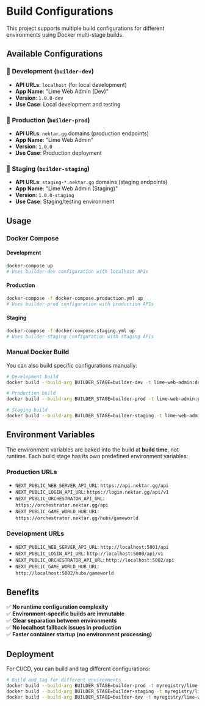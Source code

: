 # Build Configurations

This project supports multiple build configurations for different environments using Docker multi-stage builds.

## Available Configurations

### 🔧 Development (`builder-dev`)
- **API URLs**: `localhost` (for local development)
- **App Name**: "Lime Web Admin (Dev)"
- **Version**: `1.0.0-dev`
- **Use Case**: Local development and testing

### 🚀 Production (`builder-prod`)
- **API URLs**: `nektar.gg` domains (production endpoints)
- **App Name**: "Lime Web Admin"
- **Version**: `1.0.0`
- **Use Case**: Production deployment

### 🧪 Staging (`builder-staging`)
- **API URLs**: `staging-*.nektar.gg` domains (staging endpoints)
- **App Name**: "Lime Web Admin (Staging)"
- **Version**: `1.0.0-staging`
- **Use Case**: Staging/testing environment

## Usage

### Docker Compose

#### Development
```bash
docker-compose up
# Uses builder-dev configuration with localhost APIs
```

#### Production
```bash
docker-compose -f docker-compose.production.yml up
# Uses builder-prod configuration with production APIs
```

#### Staging
```bash
docker-compose -f docker-compose.staging.yml up
# Uses builder-staging configuration with staging APIs
```

### Manual Docker Build

You can also build specific configurations manually:

```bash
# Development build
docker build --build-arg BUILDER_STAGE=builder-dev -t lime-web-admin:dev .

# Production build
docker build --build-arg BUILDER_STAGE=builder-prod -t lime-web-admin:prod .

# Staging build
docker build --build-arg BUILDER_STAGE=builder-staging -t lime-web-admin:staging .
```

## Environment Variables

The environment variables are baked into the build at **build time**, not runtime. Each build stage has its own predefined environment variables:

### Production URLs
- `NEXT_PUBLIC_WEB_SERVER_API_URL`: `https://api.nektar.gg/api`
- `NEXT_PUBLIC_LOGIN_API_URL`: `https://login.nektar.gg/api/v1`
- `NEXT_PUBLIC_ORCHESTRATOR_API_URL`: `https://orchestrator.nektar.gg/api`
- `NEXT_PUBLIC_GAME_WORLD_HUB_URL`: `https://orchestrator.nektar.gg/hubs/gameworld`

### Development URLs
- `NEXT_PUBLIC_WEB_SERVER_API_URL`: `http://localhost:5001/api`
- `NEXT_PUBLIC_LOGIN_API_URL`: `http://localhost:5000/api/v1`
- `NEXT_PUBLIC_ORCHESTRATOR_API_URL`: `http://localhost:5002/api`
- `NEXT_PUBLIC_GAME_WORLD_HUB_URL`: `http://localhost:5002/hubs/gameworld`

## Benefits

✅ **No runtime configuration complexity**  
✅ **Environment-specific builds are immutable**  
✅ **Clear separation between environments**  
✅ **No localhost fallback issues in production**  
✅ **Faster container startup (no environment processing)**  

## Deployment

For CI/CD, you can build and tag different configurations:

```bash
# Build and tag for different environments
docker build --build-arg BUILDER_STAGE=builder-prod -t myregistry/lime-web-admin:latest .
docker build --build-arg BUILDER_STAGE=builder-staging -t myregistry/lime-web-admin:staging .
docker build --build-arg BUILDER_STAGE=builder-dev -t myregistry/lime-web-admin:dev .
```
